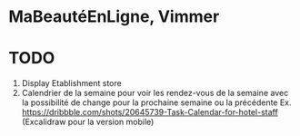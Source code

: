 # MaBeautéEnLigne, Vimmer

# TODO

1. Display Etablishment store
2. Calendrier de la semaine pour voir les rendez-vous de la semaine avec la possibilité de change pour la prochaine semaine ou la précédente 
Ex. https://dribbble.com/shots/20645739-Task-Calendar-for-hotel-staff (Excalidraw pour la version mobile)
